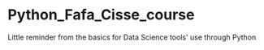 # Python_Fafa_Cisse_course
Little reminder from the basics for Data Science tools' use through Python
